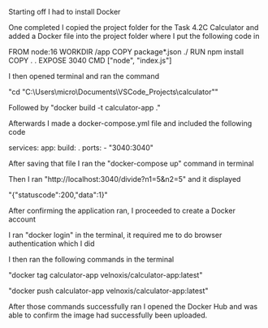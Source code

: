 Starting off I had to install Docker

One completed I copied the project folder for the Task 4.2C Calculator and added a Docker file into the project folder where I put the following code in

FROM node:16
WORKDIR /app
COPY package*.json ./
RUN npm install
COPY . .
EXPOSE 3040
CMD ["node", "index.js"]

I then opened terminal and ran the command

"cd "C:\Users\micro\Documents\VSCode_Projects\calculator""

Followed by "docker build -t calculator-app ."

Afterwards I made a docker-compose.yml file and included the following code

services:
  app:
    build: .
    ports:
      - "3040:3040"

After saving that file I ran the "docker-compose up" command in terminal

Then I ran "http://localhost:3040/divide?n1=5&n2=5" and it displayed

"{"statuscode":200,"data":1}"

After confirming the application ran, I proceeded to create a Docker account

I ran "docker login" in the terminal, it required me to do browser authentication which I did

I then ran the following commands in the terminal

"docker tag calculator-app velnoxis/calculator-app:latest"

"docker push calculator-app velnoxis/calculator-app:latest"

After those commands successfully ran I opened the Docker Hub and was able to confirm the image had successfully been uploaded.
